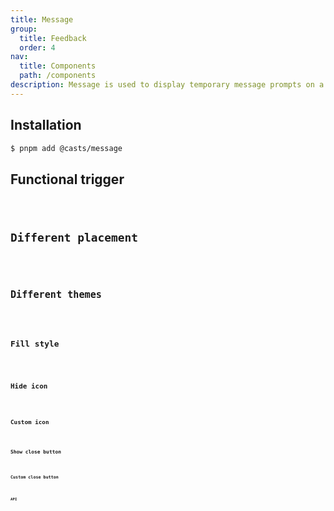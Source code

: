 ```yaml
---
title: Message
group:
  title: Feedback
  order: 4
nav:
  title: Components
  path: /components
description: Message is used to display temporary message prompts on a page, often used to provide feedback on user actions or display system messages.
---
```


## Installation

```bash
$ pnpm add @casts/message
```

## Functional trigger

<code src="../examples/functional" />

## Different placement

<code src="../examples/different-placement" />

## Different themes

<code src="../examples/different-themes" />

## Fill style

<code src="../examples/fill" />

## Hide icon

<code src="../examples/hide-icon" />

## Custom icon

<code src="../examples/custom-icon" />

## Show close button

<code src="../examples/closeable" />

## Custom close button

<code src="../examples/custom-close" />

## API

<API src="@casts/message"></API>
